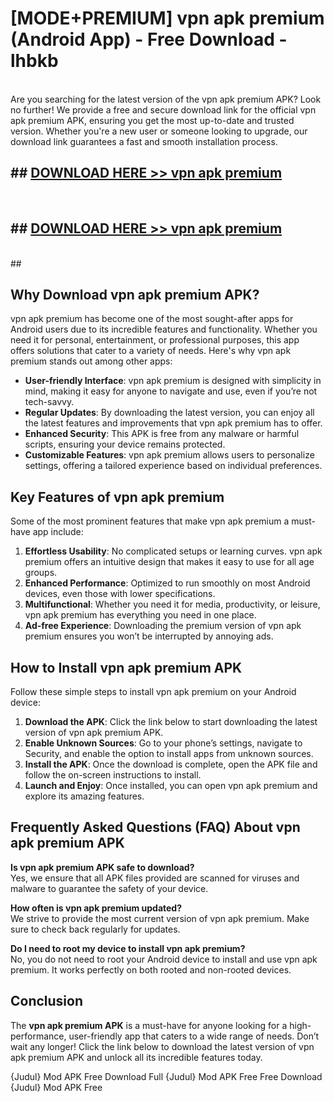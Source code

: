 # [MODE+PREMIUM] vpn apk premium (Android App) - Free Download - lhbkb <br>
<br>
Are you searching for the latest version of the vpn apk premium APK? Look no further! We provide a free and secure download link for the official vpn apk premium APK, ensuring you get the most up-to-date and trusted version. Whether you're a new user or someone looking to upgrade, our download link guarantees a fast and smooth installation process.


## ##  [DOWNLOAD HERE >> vpn apk premium](http://freeplayer.one?title=vpn_apk_premium&ref=apk1)
  <br>

##  ## [DOWNLOAD HERE >> vpn apk premium](http://freeplayer.one?title=vpn_apk_premium&ref=apk1)
  <br>
  ##



## Why Download vpn apk premium APK?

vpn apk premium has become one of the most sought-after apps for Android users due to its incredible features and functionality. Whether you need it for personal, entertainment, or professional purposes, this app offers solutions that cater to a variety of needs. Here's why vpn apk premium stands out among other apps:

- **User-friendly Interface**: vpn apk premium is designed with simplicity in mind, making it easy for anyone to navigate and use, even if you’re not tech-savvy.
- **Regular Updates**: By downloading the latest version, you can enjoy all the latest features and improvements that vpn apk premium has to offer.
- **Enhanced Security**: This APK is free from any malware or harmful scripts, ensuring your device remains protected.
- **Customizable Features**: vpn apk premium allows users to personalize settings, offering a tailored experience based on individual preferences.

## Key Features of vpn apk premium

Some of the most prominent features that make vpn apk premium a must-have app include:

1. **Effortless Usability**: No complicated setups or learning curves. vpn apk premium offers an intuitive design that makes it easy to use for all age groups.
2. **Enhanced Performance**: Optimized to run smoothly on most Android devices, even those with lower specifications.
3. **Multifunctional**: Whether you need it for media, productivity, or leisure, vpn apk premium has everything you need in one place.
4. **Ad-free Experience**: Downloading the premium version of vpn apk premium ensures you won’t be interrupted by annoying ads.

## How to Install vpn apk premium APK

Follow these simple steps to install vpn apk premium on your Android device:

1. **Download the APK**: Click the link below to start downloading the latest version of vpn apk premium APK.
2. **Enable Unknown Sources**: Go to your phone’s settings, navigate to Security, and enable the option to install apps from unknown sources.
3. **Install the APK**: Once the download is complete, open the APK file and follow the on-screen instructions to install.
4. **Launch and Enjoy**: Once installed, you can open vpn apk premium and explore its amazing features.

## Frequently Asked Questions (FAQ) About vpn apk premium APK

**Is vpn apk premium APK safe to download?**  
Yes, we ensure that all APK files provided are scanned for viruses and malware to guarantee the safety of your device.

**How often is vpn apk premium updated?**  
We strive to provide the most current version of vpn apk premium. Make sure to check back regularly for updates.

**Do I need to root my device to install vpn apk premium?**  
No, you do not need to root your Android device to install and use vpn apk premium. It works perfectly on both rooted and non-rooted devices.

## Conclusion

The **vpn apk premium APK** is a must-have for anyone looking for a high-performance, user-friendly app that caters to a wide range of needs. Don’t wait any longer! Click the link below to download the latest version of vpn apk premium APK and unlock all its incredible features today.

{Judul} Mod APK Free
Download Full {Judul} Mod APK Free
Free Download {Judul} Mod APK Free

